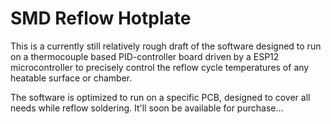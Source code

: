 # SMD Reflow Hotplate

This is a currently still relatively rough draft of the software designed to run on a thermocouple based PID-controller board driven by a ESP12 microcontroller to precisely control the reflow cycle temperatures of any heatable surface or chamber.

The software is optimized to run on a specific PCB, designed to cover all needs while reflow soldering. It'll soon be available for purchase...
